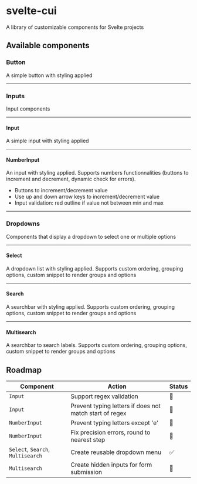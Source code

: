 
# svelte-cui

A library of customizable components for Svelte projects

## Available components

### Button
A simple button with styling applied

---
### Inputs
Input components

---
#### Input
A simple input with styling applied

---
#### NumberInput
An input with styling applied.
Supports numbers functionnalities (buttons to increment and decrement, dynamic check for errors).
- Buttons to increment/decrement value
- Use up and down arrow keys to increment/decrement value
- Input validation: red outline if value not between min and max
---

### Dropdowns
Components that display a dropdown to select one or multiple options

---
#### Select
A dropdown list with styling applied.
Supports custom ordering, grouping options, custom snippet to render groups and options

---
#### Search
A searchbar with styling applied.
Supports custom ordering, grouping options, custom snippet to render groups and options

---
#### Multisearch
A searchbar to search labels.
Supports custom ordering, grouping options, custom snippet to render groups and options

## Roadmap
| Component | Action | Status |
|---| ---|---|
|`Input`| Support regex validation |🚧|
|`Input`| Prevent typing letters if does not match start of regex |🚧|
|`NumberInput`| Prevent typing letters except 'e'|🚧|
|`NumberInput`| Fix precision errors, round to nearest step|🚧|
|`Select`, `Search`, `Multisearch`| Create reusable dropdown menu|✅|
|`Multisearch`| Create hidden inputs for form submission |🚧|